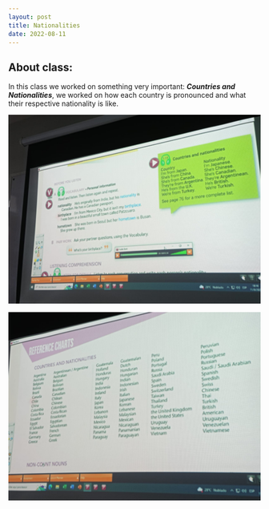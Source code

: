 ```yaml
---
layout: post
title: Nationalities
date: 2022-08-11
---
```


## About class:

In this class we worked on something very important: ***Countries and Nationalities***, we worked on how each country is pronounced and what their respective nationality is like.

![](/images/img03.jpeg)

![](/images/img04.jpeg)